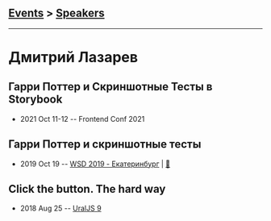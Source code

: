 ## [Events](../README.md) > [Speakers](../speakers.md)
---

# Дмитрий Лазарев

## Гарри Поттер и Скриншотные Тесты в Storybook
- 2021 Oct 11-12 -- Frontend Conf 2021    
## Гарри Поттер и скриншотные тесты
- 2019 Oct 19 -- [WSD 2019 - Екатеринбург](https://www.youtube.com/watch?v=DsfnFrwKksA&t=4337s)  | [:notebook:](https://wsd.events/2019/10/19/pres/screenshot-test/)  
## Click the button. The hard way
- 2018 Aug 25 -- [UralJS 9](https://www.youtube.com/watch?v=q0jW1ljHjXM)    
